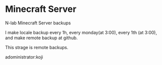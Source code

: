 # Minecraft Server

N-lab Minecraft Server backups

I make locale backup every 1h, every monday(at 3:00), every 1th (at 3:00), and make remote backup at github.

This strage is remote backups.

adoministrator:koji
 
